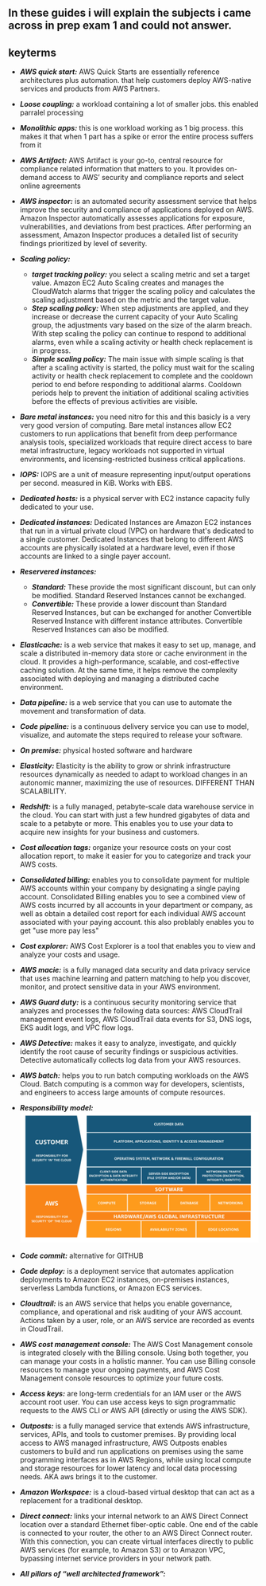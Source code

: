 ## In these guides i will explain the subjects i came across in prep exam 1 and could not answer.



## keyterms
- ***AWS quick start:*** AWS Quick Starts are essentially reference architectures plus automation. that help customers deploy AWS-native services and products from AWS Partners.

- ***Loose coupling:*** a workload containing a lot of smaller jobs. this enabled parralel processing

- ***Monolithic apps:*** this is one workload working as 1 big process. this makes it that when 1 part has a spike or error the entire process suffers from it

- ***AWS Artifact:*** AWS Artifact is your go-to, central resource for compliance related information that matters to you. It provides on-demand access to AWS’ security and compliance reports and select online agreements

- ***AWS inspector:*** is an automated security assessment service that helps improve the security and compliance of applications deployed on AWS. Amazon Inspector automatically assesses applications for exposure, vulnerabilities, and deviations from best practices. After performing an assessment, Amazon Inspector produces a detailed list of security findings prioritized by level of severity.

- ***Scaling policy:*** 
    - ***target tracking policy:*** you select a scaling metric and set a target value. Amazon EC2 Auto Scaling creates and manages the CloudWatch alarms that trigger the scaling policy and calculates the scaling adjustment based on the metric and the target value.
    - ***Step scaling policy:*** When step adjustments are applied, and they increase or decrease the current capacity of your Auto Scaling group, the adjustments vary based on the size of the alarm breach. With step scaling the policy can continue to respond to additional alarms, even while a scaling activity or health check replacement is in progress. 
    - ***Simple scaling policy:*** The main issue with simple scaling is that after a scaling activity is started, the policy must wait for the scaling activity or health check replacement to complete and the cooldown period to end before responding to additional alarms. Cooldown periods help to prevent the initiation of additional scaling activities before the effects of previous activities are visible.

- ***Bare metal instances:*** you need nitro for this and this basicly is a very very good version of computing. Bare metal instances allow EC2 customers to run applications that benefit from deep performance analysis tools, specialized workloads that require direct access to bare metal infrastructure, legacy workloads not supported in virtual environments, and licensing-restricted business critical applications.

- ***IOPS:*** IOPS are a unit of measure representing input/output operations per second. measured in KiB. Works with EBS.

- ***Dedicated hosts:*** is a physical server with EC2 instance capacity fully dedicated to your use.

- ***Dedicated instances:*** Dedicated Instances are Amazon EC2 instances that run in a virtual private cloud (VPC) on hardware that's dedicated to a single customer. Dedicated Instances that belong to different AWS accounts are physically isolated at a hardware level, even if those accounts are linked to a single payer account.

- ***Reservered instances:***

    - ***Standard:*** These provide the most significant discount, but can only be modified. Standard Reserved Instances cannot be exchanged.
    - ***Convertible:*** These provide a lower discount than Standard Reserved Instances, but can be exchanged for another Convertible Reserved Instance with different instance attributes. Convertible Reserved Instances can also be modified.

- ***Elasticache:***  is a web service that makes it easy to set up, manage, and scale a distributed in-memory data store or cache environment in the cloud. It provides a high-performance, scalable, and cost-effective caching solution. At the same time, it helps remove the complexity associated with deploying and managing a distributed cache environment.

- ***Data pipeline:*** is a web service that you can use to automate the movement and transformation of data.

- ***Code pipeline:*** is a continuous delivery service you can use to model, visualize, and automate the steps required to release your software.

- ***On premise:***  physical hosted software and hardware

- ***Elasticity:*** Elasticity is the ability to grow or shrink infrastructure resources dynamically as needed to adapt to workload changes in an autonomic manner, maximizing the use of resources. DIFFERENT THAN SCALABILITY.

- ***Redshift:***  is a fully managed, petabyte-scale data warehouse service in the cloud. You can start with just a few hundred gigabytes of data and scale to a petabyte or more. This enables you to use your data to acquire new insights for your business and customers.

- ***Cost allocation tags:*** organize your resource costs on your cost allocation report, to make it easier for you to categorize and track your AWS costs. 

- ***Consolidated billing:*** enables you to consolidate payment for multiple AWS accounts within your company by designating a single paying account. Consolidated Billing enables you to see a combined view of AWS costs incurred by all accounts in your department or company, as well as obtain a detailed cost report for each individual AWS account associated with your paying account. this also problably enables you to get "use more pay less"

- ***Cost explorer:*** AWS Cost Explorer is a tool that enables you to view and analyze your costs and usage.

- ***AWS macie:*** is a fully managed data security and data privacy service that uses machine learning and pattern matching to help you discover, monitor, and protect sensitive data in your AWS environment.

- ***AWS Guard duty:*** is a continuous security monitoring service that analyzes and processes the following data sources: AWS CloudTrail management event logs, AWS CloudTrail data events for S3, DNS logs, EKS audit logs, and VPC flow logs.

- ***AWS Detective:*** makes it easy to analyze, investigate, and quickly identify the root cause of security findings or suspicious activities. Detective automatically collects log data from your AWS resources.

- ***AWS batch:*** helps you to run batch computing workloads on the AWS Cloud. Batch computing is a common way for developers, scientists, and engineers to access large amounts of compute resources.

- ***Responsibility model:*** 
![SS](/00_includes/Prep%20exam%20examples/respondmodel.png)

- ***Code commit:*** alternative for GITHUB

- ***Code deploy:***  is a deployment service that automates application deployments to Amazon EC2 instances, on-premises instances, serverless Lambda functions, or Amazon ECS services.

- ***Cloudtrail:*** is an AWS service that helps you enable governance, compliance, and operational and risk auditing of your AWS account. Actions taken by a user, role, or an AWS service are recorded as events in CloudTrail. 

- ***AWS cost management console:*** The AWS Cost Management console is integrated closely with the Billing console. Using both together, you can manage your costs in a holistic manner. You can use Billing console resources to manage your ongoing payments, and AWS Cost Management console resources to optimize your future costs.

- ***Access keys:***  are long-term credentials for an IAM user or the AWS account root user. You can use access keys to sign programmatic requests to the AWS CLI or AWS API (directly or using the AWS SDK).

- ***Outposts:*** is a fully managed service that extends AWS infrastructure, services, APIs, and tools to customer premises. By providing local access to AWS managed infrastructure, AWS Outposts enables customers to build and run applications on premises using the same programming interfaces as in AWS Regions, while using local compute and storage resources for lower latency and local data processing needs. AKA aws brings it to the customer.

- ***Amazon Workspace:*** is a cloud-based virtual desktop that can act as a replacement for a traditional desktop.

- ***Direct connect:*** links your internal network to an AWS Direct Connect location over a standard Ethernet fiber-optic cable. One end of the cable is connected to your router, the other to an AWS Direct Connect router. With this connection, you can create virtual interfaces directly to public AWS services (for example, to Amazon S3) or to Amazon VPC, bypassing internet service providers in your network path.

- ***All pillars of “well architected framework”:***
